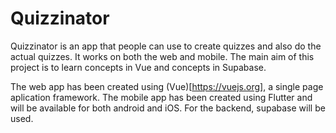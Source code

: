 # Quizzinator
Quizzinator is an app that people can use to create quizzes and also do the actual quizzes. It works on both the web and mobile. The main aim of this project is to learn concepts in Vue and concepts in Supabase.

The web app has been created using (Vue)[https://vuejs.org], a single page aplication framework.
The mobile app has been created using Flutter and will be available for both android and iOS.
For the backend, supabase will be used.